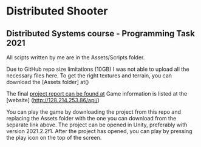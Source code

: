 # Distributed Shooter

## Distributed Systems course - Programming Task 2021

All scipts written by me are in the Assets/Scripts folder.

Due to GitHub repo size limitations (10GB) I was not able to upload all the necessary files here. To get the right textures and terrain, you can download the [Assets folder] at()

The final [project report can be found at](https://docs.google.com/document/d/1Y667sHizHCqbZ74C8EBlDwTeMErk6T3g/)
Game information is listed at the [website] (http://128.214.253.86/api/)

You can play the game by downloading the project from this repo and replacing the Assets folder with the one you can download from the separate link above. The project can be opened in Unity, preferably with version 2021.2.2f1. After the project has opened, you can play by pressing the play icon on the top of the screen.
